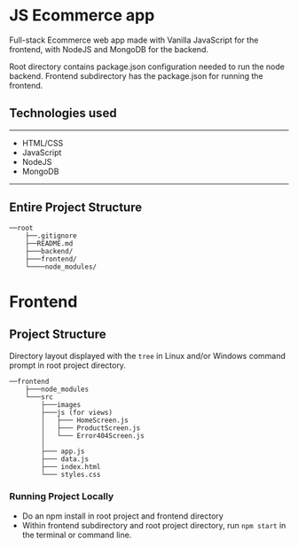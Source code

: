 # JS Ecommerce app 

Full-stack Ecommerce web app made with Vanilla JavaScript for the frontend, with NodeJS and MongoDB for the backend. 

Root directory contains package.json configuration needed to run the node backend. Frontend subdirectory has the package.json for running the frontend.

## Technologies used
---
- HTML/CSS
- JavaScript 
- NodeJS
- MongoDB
--- 


## Entire Project Structure 
```
──root 
    ├──.gitignore
    ├──README.md
    ├───backend/
    ├───frontend/
    └────node_modules/
```

# Frontend
## Project Structure 
Directory layout displayed with the ``` tree ``` in Linux and/or Windows command prompt in root project directory.

```
──frontend
    ├───node_modules
    └───src
        ├───images
        ├───js (for views)
        │   ├─── HomeScreen.js
        │   ├─── ProductScreen.js
        │   └─── Error404Screen.js
        │
        ├─── app.js
        ├─── data.js
        ├─── index.html
        └─── styles.css
```
### Running Project Locally
- Do an npm install in root project and frontend directory
- Within frontend subdirectory and root project directory, run ```npm start``` in the terminal or command line.